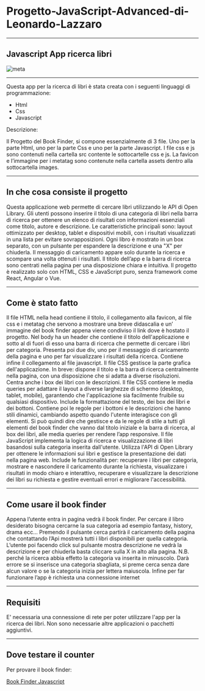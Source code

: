 # Progetto-JavaScript-Advanced-di-Leonardo-Lazzaro
***
## Javascript App ricerca libri
![meta](https://github.com/user-attachments/assets/3b7719ab-068a-45a0-bff2-825ce6c28ff2)

***
Questa app per la ricerca di libri è stata creata con i seguenti linguaggi di programmazione:
- Html
- Css
- Javascript

Descrizione:

Il Progetto del Book Finder, si compone essenzialmente di 3 file. Uno per la parte Html, uno per la parte Css e uno per la parte Javascript. I file css e js sono contenuti nella cartella src contente le sottocartelle css e js. La favicon e l’immagine per i metatag sono contenute nella cartella assets dentro alla sottocartella images. 

***

## In che cosa consiste il progetto
Questa applicazione web permette di cercare libri utilizzando le API di Open Library. Gli utenti possono inserire il titolo di una categoria di libri nella barra di ricerca per ottenere un elenco di risultati con informazioni essenziali come titolo, autore e descrizione. Le caratteristiche principali sono: layout ottimizzato per desktop, tablet e dispositivi mobili, con i risultati visualizzati in una lista per evitare sovrapposizioni. Ogni libro è mostrato in un box separato, con un pulsante per espandere la descrizione e una "X" per chiuderla. Il messaggio di caricamento appare solo durante la ricerca e scompare una volta ottenuti i risultati. Il titolo dell’app e la barra di ricerca sono centrati nella pagina per una disposizione chiara e intuitiva. Il progetto è realizzato solo con HTML, CSS e JavaScript puro, senza framework come React, Angular o Vue.

***

## Come è stato fatto
Il file HTML nella head contiene il titolo, il collegamento alla favicon, al file css e i metatag che servono a mostrare una breve didascalia e un’ immagine del book finder appena viene condiviso il link dove è hostato il progetto. Nel body ha un header che contiene il titolo dell'applicazione e sotto al di fuori di esso una barra di ricerca che permette di cercare i libri per categoria. Presenta poi due div, uno per il messaggio di caricamento della pagina e uno per far visualizzare i risultati della ricerca. Contiene infine il collegamento al file javascript. Il file CSS gestisce la parte grafica dell'applicazione. In breve: dispone il titolo e la barra di ricerca centralmente nella pagina, con una disposizione che si adatta a diverse risoluzioni. Centra anche i box dei libri con le descrizioni. Il file CSS contiene le media queries per adattare il layout a diverse larghezze di schermo (desktop, tablet, mobile), garantendo che l'applicazione sia facilmente fruibile su qualsiasi dispositivo. Include la formattazione del testo, dei box dei libri e dei bottoni. Contiene poi le regole per i bottoni e le descrizioni che hanno stili dinamici, cambiando aspetto quando l'utente interagisce con gli elementi. Si può quindi dire che gestisce e da le regole di stile a tutti gli elementi del book finder che vanno dal titolo iniziale e la barra di ricerca, al box dei libri, alle media queries per rendere l’app responsive. Il file JavaScript implementa la logica di ricerca e visualizzazione di libri basandosi sulla categoria inserita dall'utente. Utilizza l'API di Open Library per ottenere le informazioni sui libri e gestisce la presentazione dei dati nella pagina web. Include le funzionalità per: recuperare i libri per categoria, mostrare e nascondere il caricamento durante la richiesta, visualizzare i risultati in modo chiaro e interattivo, recuperare e visualizzare la descrizione dei libri su richiesta e gestire eventuali errori e migliorare l'accessibilità. 

***

## Come usare il book finder
Appena l’utente entra in pagina vedrà il book finder. Per cercare il libro desiderato bisogna cercarne la sua categoria ad esempio fantasy, history, drama ecc… Premendo il pulsante cerca partirà il caricamento della pagina che contattando l’Api mostrerà tutti i libri disponibili per quella categoria. L’utente poi facendo click sul pulsante mostra descrizione ne vedrà la descrizione e per chiuderla basta cliccare sulla X in alto alla pagina. N.B. perché la ricerca abbia effetto la categoria va inserita in minuscolo. Darà errore se si inserisce una categoria sbagliata, si preme cerca senza dare alcun valore o se la categoria inizia per lettera maiuscola. Infine per far funzionare l’app è richiesta una connessione internet

***

## Requisiti
E' necessaria una connessione di rete per poter utilizzare l'app per la ricerca dei libri. Non sono necessarie altre applicazioni o pacchetti aggiuntivi. 

***

## Dove testare il counter
Per provare il book finder:

[Book Finder Javascript](https://lazzaroleonardo.github.io/Progetto-JavaScript-Advanced-di-Leonardo-Lazzaro/ "Pagina dove provare il Book Finder Javascript")
